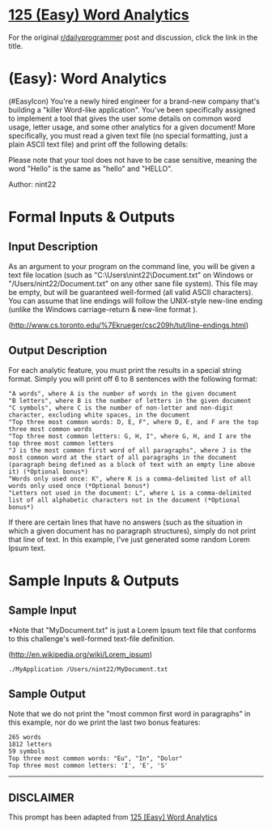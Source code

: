 # [125 (Easy) Word Analytics](https://www.reddit.com/r/dailyprogrammer/comments/1e97ob/051313_challenge_125_easy_word_analytics/)

For the original [r/dailyprogrammer](https://www.reddit.com/r/dailyprogrammer/) post and discussion, click the link in the title.

#  (Easy): Word Analytics
(#EasyIcon)
You're a newly hired engineer for a brand-new company that's building a "killer Word-like application". You've been specifically assigned to implement a tool that gives the user some details on common word usage, letter usage, and some other analytics for a given document! More specifically, you must read a given text file (no special formatting, just a plain ASCII text file) and print off the following details:

Please note that your tool does not have to be case sensitive, meaning the word "Hello" is the same as "hello" and "HELLO".

Author: nint22

# Formal Inputs & Outputs
## Input Description
As an argument to your program on the command line, you will be given a text file location (such as "C:\Users\nint22\Document.txt" on Windows or "/Users/nint22/Document.txt" on any other sane file system). This file may be empty, but will be guaranteed well-formed (all valid ASCII characters). You can assume that line endings will follow the UNIX-style new-line ending (unlike the Windows carriage-return & new-line format ).

(http://www.cs.toronto.edu/%7Ekrueger/csc209h/tut/line-endings.html)
## Output Description
For each analytic feature, you must print the results in a special string format. Simply you will print off 6 to 8 sentences with the following format:


```
"A words", where A is the number of words in the given document
"B letters", where B is the number of letters in the given document
"C symbols", where C is the number of non-letter and non-digit character, excluding white spaces, in the document
"Top three most common words: D, E, F", where D, E, and F are the top three most common words
"Top three most common letters: G, H, I", where G, H, and I are the top three most common letters
"J is the most common first word of all paragraphs", where J is the most common word at the start of all paragraphs in the document (paragraph being defined as a block of text with an empty line above it) (*Optional bonus*)
"Words only used once: K", where K is a comma-delimited list of all words only used once (*Optional bonus*)
"Letters not used in the document: L", where L is a comma-delimited list of all alphabetic characters not in the document (*Optional bonus*)
```
If there are certain lines that have no answers (such as the situation in which a given document has no paragraph structures), simply do not print that line of text. In this example, I've just generated some random Lorem Ipsum text.

# Sample Inputs & Outputs
## Sample Input
*Note that "MyDocument.txt" is just a Lorem Ipsum text file that conforms to this challenge's well-formed text-file definition.

(http://en.wikipedia.org/wiki/Lorem_ipsum)

```
./MyApplication /Users/nint22/MyDocument.txt
```
## Sample Output
Note that we do not print the "most common first word in paragraphs" in this example, nor do we print the last two bonus features:


```
265 words
1812 letters
59 symbols
Top three most common words: "Eu", "In", "Dolor"
Top three most common letters: 'I', 'E', 'S'
```

----
## **DISCLAIMER**
This prompt has been adapted from [125 [Easy] Word Analytics](https://www.reddit.com/r/dailyprogrammer/comments/1e97ob/051313_challenge_125_easy_word_analytics/
)
